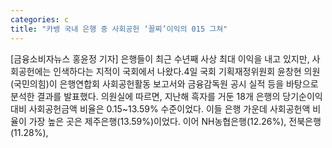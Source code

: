 ```yaml
---
categories: c
title: "카뱅 국내 은행 중 사회공헌 ‘꼴찌’이익의 015 그쳐"
---
```

[금융소비자뉴스 홍윤정 기자] 은행들이 최근 수년째 사상 최대 이익을 내고 있지만, 사회공헌에는 인색하다는 지적이 국회에서 나왔다.4일 국회 기획재정위원회 윤창현 의원(국민의힘)이 은행연합회 사회공헌활동 보고서와 금융감독원 공시 실적 등을 바탕으로 분석한 결과를 발표했다. 의원실에 따르면, 지난해 흑자를 거둔 18개 은행의 당기순이익 대비 사회공헌금액 비율은 0.15~13.59% 수준이었다. 이들 은행 가운데 사회공헌액 비율이 가장 높은 곳은 제주은행(13.59%)이었다. 이어 NH농협은행(12.26%), 전북은행(11.28%),